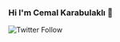 ### Hi I'm Cemal Karabulaklı 👋

<img alt="Twitter Follow" src="https://img.shields.io/twitter/follow/karabulakli">
 
 
